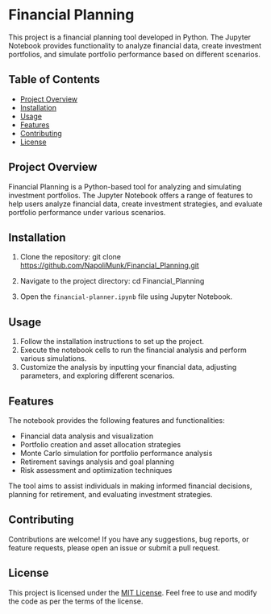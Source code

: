 # Financial Planning

This project is a financial planning tool developed in Python. The Jupyter Notebook provides functionality to analyze financial data, create investment portfolios, and simulate portfolio performance based on different scenarios.

## Table of Contents

- [Project Overview](#project-overview)
- [Installation](#installation)
- [Usage](#usage)
- [Features](#features)
- [Contributing](#contributing)
- [License](#license)

## Project Overview

Financial Planning is a Python-based tool for analyzing and simulating investment portfolios. The Jupyter Notebook offers a range of features to help users analyze financial data, create investment strategies, and evaluate portfolio performance under various scenarios.

## Installation

1. Clone the repository: git clone https://github.com/NapoliMunk/Financial_Planning.git

2. Navigate to the project directory: cd Financial_Planning


3. Open the `financial-planner.ipynb` file using Jupyter Notebook.

## Usage

1. Follow the installation instructions to set up the project.
2. Execute the notebook cells to run the financial analysis and perform various simulations.
3. Customize the analysis by inputting your financial data, adjusting parameters, and exploring different scenarios.

## Features

The notebook provides the following features and functionalities:

- Financial data analysis and visualization
- Portfolio creation and asset allocation strategies
- Monte Carlo simulation for portfolio performance analysis
- Retirement savings analysis and goal planning
- Risk assessment and optimization techniques

The tool aims to assist individuals in making informed financial decisions, planning for retirement, and evaluating investment strategies.

## Contributing

Contributions are welcome! If you have any suggestions, bug reports, or feature requests, please open an issue or submit a pull request.

## License

This project is licensed under the [MIT License](LICENSE). Feel free to use and modify the code as per the terms of the license.


